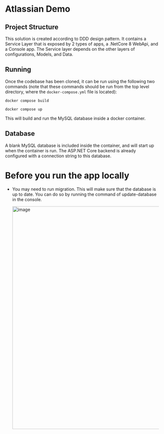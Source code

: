 # Atlassian Demo

## Project Structure

This solution is created according to DDD design pattern. It contains a Service Layer that is exposed by 2 types of apps, a .NetCore 8 WebApi, and a Console app.
The Service layer depends on the other layers of configurations, Models, and Data. 

## Running

Once the codebase has been cloned, it can be run using the following two commands (note that these commands should be run from the top level directory, where the `docker-compose.yml` file is located):

`docker compose build`

`docker compose up`

This will build and run the MySQL database inside a docker container.

## Database

A blank MySQL database is included inside the container, and will start up when the container is run. The ASP.NET Core backend is already configured with a connection string to this database.


# Before you run the app locally
- You may need to run migration. This will make sure that the database is up to date. You can do so by running the command of update-database in the console.
  
  <img width="730" alt="image" src="https://github.com/user-attachments/assets/95e1568b-afc1-4982-9f84-8e4348e28295" />



